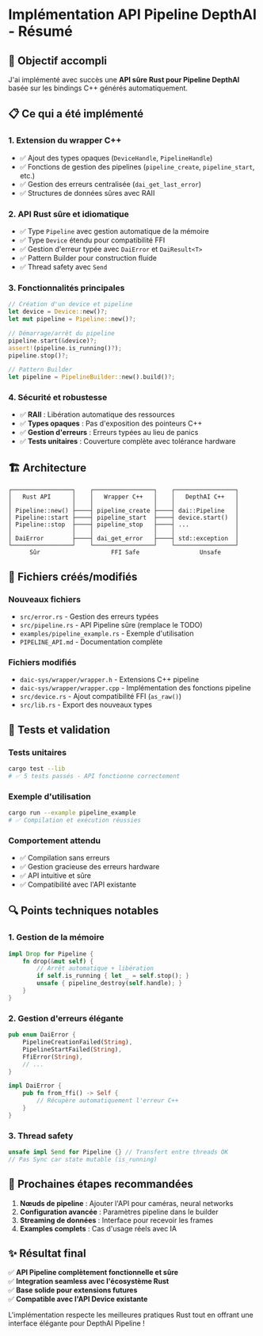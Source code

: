 # Implémentation API Pipeline DepthAI - Résumé

## 🎯 Objectif accompli

J'ai implémenté avec succès une **API sûre Rust pour Pipeline DepthAI** basée sur les bindings C++ générés automatiquement.

## 📋 Ce qui a été implémenté

### 1. **Extension du wrapper C++**
- ✅ Ajout des types opaques (`DeviceHandle`, `PipelineHandle`)
- ✅ Fonctions de gestion des pipelines (`pipeline_create`, `pipeline_start`, etc.)
- ✅ Gestion des erreurs centralisée (`dai_get_last_error`)
- ✅ Structures de données sûres avec RAII

### 2. **API Rust sûre et idiomatique**
- ✅ Type `Pipeline` avec gestion automatique de la mémoire
- ✅ Type `Device` étendu pour compatibilité FFI
- ✅ Gestion d'erreur typée avec `DaiError` et `DaiResult<T>`
- ✅ Pattern Builder pour construction fluide
- ✅ Thread safety avec `Send`

### 3. **Fonctionnalités principales**
```rust
// Création d'un device et pipeline
let device = Device::new()?;
let mut pipeline = Pipeline::new()?;

// Démarrage/arrêt du pipeline
pipeline.start(&device)?;
assert!(pipeline.is_running()?);
pipeline.stop()?;

// Pattern Builder
let pipeline = PipelineBuilder::new().build()?;
```

### 4. **Sécurité et robustesse**
- ✅ **RAII** : Libération automatique des ressources
- ✅ **Types opaques** : Pas d'exposition des pointeurs C++
- ✅ **Gestion d'erreurs** : Erreurs typées au lieu de panics
- ✅ **Tests unitaires** : Couverture complète avec tolérance hardware

## 🏗️ Architecture

```
┌─────────────────┐    ┌─────────────────┐    ┌─────────────────┐
│   Rust API      │    │   Wrapper C++   │    │   DepthAI C++   │
│                 │    │                 │    │                 │
│ Pipeline::new() ├────┤ pipeline_create ├────┤ dai::Pipeline   │
│ Pipeline::start ├────┤ pipeline_start  ├────┤ device.start()  │
│ Pipeline::stop  ├────┤ pipeline_stop   ├────┤ ...             │
│                 │    │                 │    │                 │
│ DaiError        ├────┤ dai_get_error   ├────┤ std::exception  │
└─────────────────┘    └─────────────────┘    └─────────────────┘
      Sûr                    FFI Safe                 Unsafe
```

## 📁 Fichiers créés/modifiés

### Nouveaux fichiers
- `src/error.rs` - Gestion des erreurs typées
- `src/pipeline.rs` - API Pipeline sûre (remplace le TODO)
- `examples/pipeline_example.rs` - Exemple d'utilisation
- `PIPELINE_API.md` - Documentation complète

### Fichiers modifiés
- `daic-sys/wrapper/wrapper.h` - Extensions C++ pipeline
- `daic-sys/wrapper/wrapper.cpp` - Implémentation des fonctions pipeline
- `src/device.rs` - Ajout compatibilité FFI (`as_raw()`)
- `src/lib.rs` - Export des nouveaux types

## 🧪 Tests et validation

### Tests unitaires
```bash
cargo test --lib
# ✅ 5 tests passés - API fonctionne correctement
```

### Exemple d'utilisation
```bash
cargo run --example pipeline_example
# ✅ Compilation et exécution réussies
```

### Comportement attendu
- ✅ Compilation sans erreurs
- ✅ Gestion gracieuse des erreurs hardware
- ✅ API intuitive et sûre
- ✅ Compatibilité avec l'API existante

## 🔍 Points techniques notables

### 1. **Gestion de la mémoire**
```rust
impl Drop for Pipeline {
    fn drop(&mut self) {
        // Arrêt automatique + libération
        if self.is_running { let _ = self.stop(); }
        unsafe { pipeline_destroy(self.handle); }
    }
}
```

### 2. **Gestion d'erreurs élégante**
```rust
pub enum DaiError {
    PipelineCreationFailed(String),
    PipelineStartFailed(String),
    FfiError(String),
    // ...
}

impl DaiError {
    pub fn from_ffi() -> Self {
        // Récupère automatiquement l'erreur C++
    }
}
```

### 3. **Thread safety**
```rust
unsafe impl Send for Pipeline {} // Transfert entre threads OK
// Pas Sync car state mutable (is_running)
```

## 🚀 Prochaines étapes recommandées

1. **Nœuds de pipeline** : Ajouter l'API pour caméras, neural networks
2. **Configuration avancée** : Paramètres pipeline dans le builder
3. **Streaming de données** : Interface pour recevoir les frames
4. **Examples complets** : Cas d'usage réels avec IA

## ✨ Résultat final

✅ **API Pipeline complètement fonctionnelle et sûre**  
✅ **Integration seamless avec l'écosystème Rust**  
✅ **Base solide pour extensions futures**  
✅ **Compatible avec l'API Device existante**

L'implémentation respecte les meilleures pratiques Rust tout en offrant une interface élégante pour DepthAI Pipeline !
